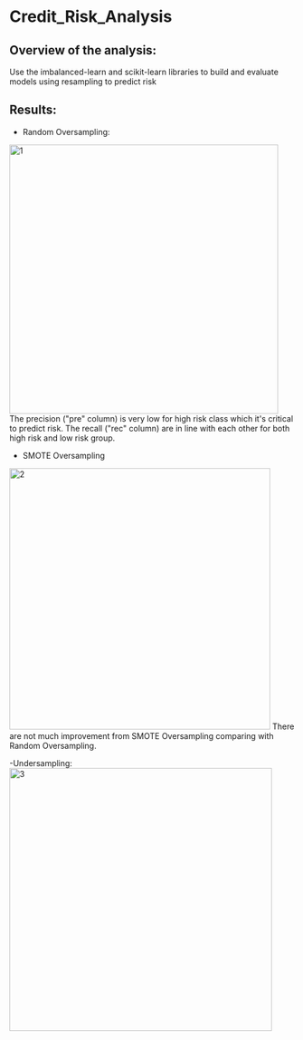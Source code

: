 # Credit_Risk_Analysis
## Overview of the analysis: 
Use the imbalanced-learn and scikit-learn libraries to build and evaluate models using resampling to predict risk
## Results:
- Random Oversampling:
<img width="475" alt="1" src="https://user-images.githubusercontent.com/19679507/123583275-2e7ce200-d794-11eb-8425-00ed952d94ee.png">
The precision ("pre" column) is very low for high risk class which it's critical to predict risk. The recall ("rec" column) are in line with each other for both high risk and low risk group.

- SMOTE Oversampling
<img width="461" alt="2" src="https://user-images.githubusercontent.com/19679507/123584227-d515b280-d795-11eb-860d-3d53875a3dd6.png">
There are not much improvement from SMOTE Oversampling comparing with Random Oversampling.

-Undersampling:
<img width="464" alt="3" src="https://user-images.githubusercontent.com/19679507/123584442-389fe000-d796-11eb-8170-6020f8307e3a.png">
